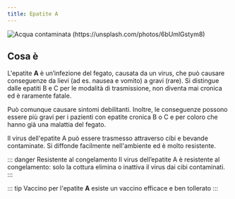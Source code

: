 ```yaml
---
title: Epatite A
---
```


![Acqua contaminata (https://unsplash.com/photos/6bUmlGstym8)](/images/drinking.jpg)

## Cosa è <Badge text="Risposta in 100 parole" type="tip"/>

L'epatite **A** è un’infezione del fegato, causata da un virus, che può causare conseguenze da lievi (ad es. nausea e vomito) a gravi (rare). Si distingue dalle epatiti B e C per le modalità di trasmissione, non diventa mai cronica ed è raramente fatale.

Può comunque causare sintomi debilitanti. Inoltre, le conseguenze possono essere più gravi per i pazienti con epatite cronica B o C e per coloro che hanno già una malattia del fegato.

Il virus dell'epatite A può essere trasmesso attraverso cibi e bevande contaminate. Si diffonde facilmente nell'ambiente ed è molto resistente.

::: danger Resistente al congelamento <Badge text=" Cuocere il cibo" type="tip"/>
Il virus dell’epatite A è resistente al congelamento: solo la cottura elimina o inattiva il virus dai cibi contaminati.
:::

::: tip Vaccino
per l'epatite **A** esiste un vaccino efficace e ben tollerato
:::
